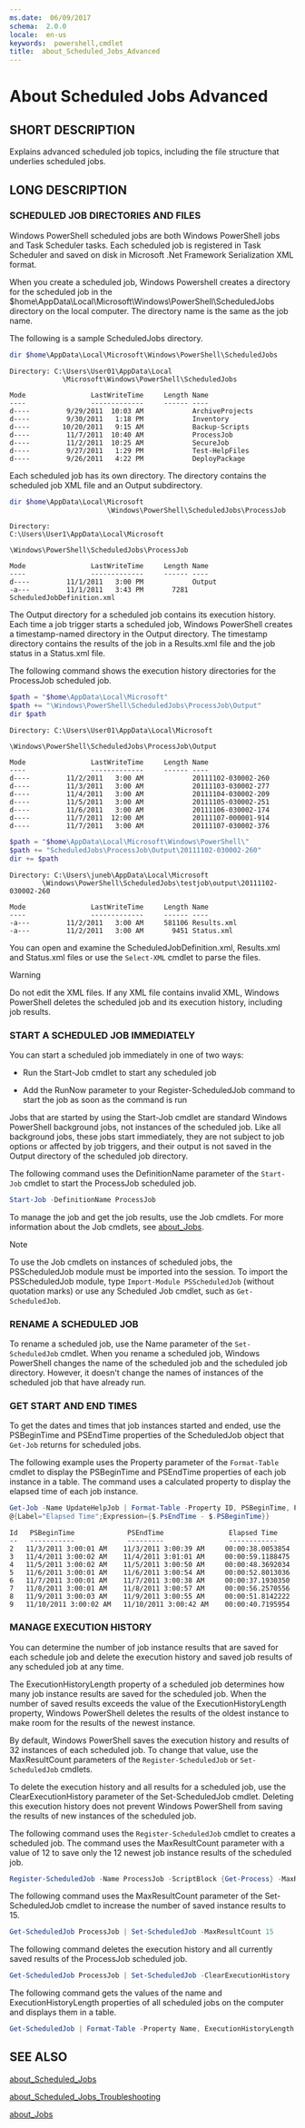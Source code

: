 ```yaml
---
ms.date:  06/09/2017
schema:  2.0.0
locale:  en-us
keywords:  powershell,cmdlet
title:  about_Scheduled_Jobs_Advanced
---
```

# About Scheduled Jobs Advanced

## SHORT DESCRIPTION

Explains advanced scheduled job topics, including the file structure that
underlies scheduled jobs.

## LONG DESCRIPTION

### SCHEDULED JOB DIRECTORIES AND FILES

Windows PowerShell scheduled jobs are both Windows PowerShell jobs and Task
Scheduler tasks. Each scheduled job is registered in Task Scheduler and saved
on disk in Microsoft .Net Framework Serialization XML format.

When you create a scheduled job, Windows Powershell creates a directory for the
scheduled job in the
\$home\\AppData\\Local\\Microsoft\\Windows\\PowerShell\\ScheduledJobs directory
on the local computer. The directory name is the same as the job name.

The following is a sample ScheduledJobs directory.

```powershell
dir $home\AppData\Local\Microsoft\Windows\PowerShell\ScheduledJobs
```

```output
Directory: C:\Users\User01\AppData\Local
             \Microsoft\Windows\PowerShell\ScheduledJobs

Mode                LastWriteTime     Length Name
----                -------------     ------ ----
d----         9/29/2011  10:03 AM            ArchiveProjects
d----         9/30/2011   1:18 PM            Inventory
d----        10/20/2011   9:15 AM            Backup-Scripts
d----         11/7/2011  10:40 AM            ProcessJob
d----         11/2/2011  10:25 AM            SecureJob
d----         9/27/2011   1:29 PM            Test-HelpFiles
d----         9/26/2011   4:22 PM            DeployPackage
```

Each scheduled job has its own directory. The directory contains the scheduled
job XML file and an Output subdirectory.

```powershell
dir $home\AppData\Local\Microsoft
                        \Windows\PowerShell\ScheduledJobs\ProcessJob
```

```output
Directory:
C:\Users\User1\AppData\Local\Microsoft
                            \Windows\PowerShell\ScheduledJobs\ProcessJob

Mode                LastWriteTime     Length Name
----                -------------     ------ ----
d----         11/1/2011   3:00 PM            Output
-a---         11/1/2011   3:43 PM       7281 ScheduledJobDefinition.xml
```

The Output directory for a scheduled job contains its execution history. Each
time a job trigger starts a scheduled job, Windows PowerShell creates a
timestamp-named directory in the Output directory. The timestamp directory
contains the results of the job in a Results.xml file and the job status in a
Status.xml file.

The following command shows the execution history directories for the
ProcessJob scheduled job.

```powershell
$path = "$home\AppData\Local\Microsoft"
$path += "\Windows\PowerShell\ScheduledJobs\ProcessJob\Output"
dir $path
```

```output
Directory: C:\Users\User01\AppData\Local\Microsoft
                        \Windows\PowerShell\ScheduledJobs\ProcessJob\Output

Mode                LastWriteTime     Length Name
----                -------------     ------ ----
d----         11/2/2011   3:00 AM            20111102-030002-260
d----         11/3/2011   3:00 AM            20111103-030002-277
d----         11/4/2011   3:00 AM            20111104-030002-209
d----         11/5/2011   3:00 AM            20111105-030002-251
d----         11/6/2011   3:00 AM            20111106-030002-174
d----         11/7/2011  12:00 AM            20111107-000001-914
d----         11/7/2011   3:00 AM            20111107-030002-376
```

```powershell
$path = "$home\AppData\Local\Microsoft\Windows\PowerShell\"
$path += "ScheduledJobs\ProcessJob\Output\20111102-030002-260"
dir += $path
```

```output
Directory: C:\Users\juneb\AppData\Local\Microsoft
        \Windows\PowerShell\ScheduledJobs\testjob\output\20111102-030002-260

Mode                LastWriteTime     Length Name
----                -------------     ------ ----
-a---         11/2/2011   3:00 AM     581106 Results.xml
-a---         11/2/2011   3:00 AM       9451 Status.xml
```

You can open and examine the ScheduledJobDefinition.xml, Results.xml and
Status.xml files or use the `Select-XML` cmdlet to parse the files.

> [!WARNING]
> Do not edit the XML files. If any XML file contains invalid
> XML, Windows PowerShell deletes the scheduled job and its
> execution history, including job results.

### START A SCHEDULED JOB IMMEDIATELY

You can start a scheduled job immediately in one of two ways:

- Run the Start-Job cmdlet to start any scheduled job

- Add the RunNow parameter to your Register-ScheduledJob command to start the
  job as soon as the command is run

Jobs that are started by using the Start-Job cmdlet are standard Windows
PowerShell background jobs, not instances of the scheduled job. Like all
background jobs, these jobs start immediately, they are not subject to job
options or affected by job triggers, and their output is not saved in the
Output directory of the scheduled job directory.

The following command uses the DefinitionName parameter of the `Start-Job`
cmdlet to start the ProcessJob scheduled job.

```powershell
Start-Job -DefinitionName ProcessJob
```

To manage the job and get the job results, use the Job cmdlets. For more
information about the Job cmdlets, see [about_Jobs](../../Microsoft.PowerShell.Core/About/about_Jobs.md).

> [!NOTE]
> To use the Job cmdlets on instances of scheduled jobs, the
> PSScheduledJob module  must be imported into the session.
> To import the PSScheduledJob module, type
> `Import-Module PSScheduledJob` (without quotation marks) or
> use any Scheduled Job cmdlet, such as `Get-ScheduledJob`.

### RENAME A SCHEDULED JOB

To rename a scheduled job, use the Name parameter of the `Set-ScheduledJob`
cmdlet. When you rename a scheduled job, Windows PowerShell changes the name of
the scheduled job and the scheduled job directory. However, it doesn't change
the names of instances of the scheduled job that have already run.

### GET START AND END TIMES

To get the dates and times that job instances started and ended, use the
PSBeginTime and PSEndTime properties of the ScheduledJob object that `Get-Job`
returns for scheduled jobs.

The following example uses the Property parameter of the `Format-Table` cmdlet to
display the PSBeginTime and PSEndTime properties of each job instance in a
table. The command uses a calculated property to display the elapsed time of
each job instance.

```powershell
Get-Job -Name UpdateHelpJob | Format-Table -Property ID, PSBeginTime, PSEndTime,
@{Label="Elapsed Time";Expression={$.PsEndTime - $.PSBeginTime}}
```

```output
Id   PSBeginTime             PSEndTime                Elapsed Time
--   -----------             ---------                ------------
2   11/3/2011 3:00:01 AM    11/3/2011 3:00:39 AM     00:00:38.0053854
3   11/4/2011 3:00:02 AM    11/4/2011 3:01:01 AM     00:00:59.1188475
4   11/5/2011 3:00:02 AM    11/5/2011 3:00:50 AM     00:00:48.3692034
5   11/6/2011 3:00:01 AM    11/6/2011 3:00:54 AM     00:00:52.8013036
6   11/7/2011 3:00:01 AM    11/7/2011 3:00:38 AM     00:00:37.1930350
7   11/8/2011 3:00:01 AM    11/8/2011 3:00:57 AM     00:00:56.2570556
8   11/9/2011 3:00:03 AM    11/9/2011 3:00:55 AM     00:00:51.8142222
9   11/10/2011 3:00:02 AM   11/10/2011 3:00:42 AM    00:00:40.7195954
```

### MANAGE EXECUTION HISTORY

You can determine the number of job instance results that are saved for each
schedule job and delete the execution history and saved job results of any
scheduled job at any time.

The ExecutionHistoryLength property of a scheduled job determines how many job
instance results are saved for the scheduled job. When the number of saved
results exceeds the value of the ExecutionHistoryLength property, Windows
PowerShell deletes the results of the oldest instance to make room for the
results of the newest instance.

By default, Windows PowerShell saves the execution history and results of 32
instances of each scheduled job. To change that value, use the MaxResultCount
parameters of the `Register-ScheduledJob` or `Set-ScheduledJob` cmdlets.

To delete the execution history and all results for a scheduled job, use the
ClearExecutionHistory parameter of the Set-ScheduledJob cmdlet. Deleting this
execution history does not prevent Windows PowerShell from saving the results
of new instances of the scheduled job.

The following command uses the `Register-ScheduledJob` cmdlet to creates a
scheduled job. The command uses the MaxResultCount parameter with a value of 12
to save only the 12 newest job instance results of the scheduled job.

```powershell
Register-ScheduledJob -Name ProcessJob -ScriptBlock {Get-Process} -MaxResultCount 12
```

The following command uses the MaxResultCount parameter of the Set-ScheduledJob
cmdlet to increase the number of saved instance results to 15.

```powershell
Get-ScheduledJob ProcessJob | Set-ScheduledJob -MaxResultCount 15
```

The following command deletes the execution history and all currently saved
results of the ProcessJob scheduled job.

```powershell
Get-ScheduledJob ProcessJob | Set-ScheduledJob -ClearExecutionHistory
```

The following command gets the values of the name and ExecutionHistoryLength
properties of all scheduled jobs on the computer and displays them in a table.

```powershell
Get-ScheduledJob | Format-Table -Property Name, ExecutionHistoryLength -AutoSize
```

## SEE ALSO

[about_Scheduled_Jobs](about_Scheduled_Jobs.md)

[about_Scheduled_Jobs_Troubleshooting](about_Scheduled_Jobs_Troubleshooting.md)

[about_Jobs](../../Microsoft.PowerShell.Core/About/about_Jobs.md)